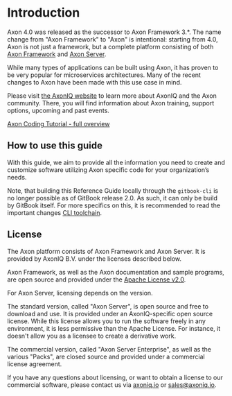 # Introduction

Axon 4.0 was released as the successor to Axon Framework 3.\*. The name change from "Axon Framework" to "Axon" is intentional: starting from 4.0, Axon is not just a framework, but a complete platform consisting of both [Axon Framework](architecture-overview/) and [Axon Server](axon-server.md).

While many types of applications can be built using Axon, it has proven to be very popular for microservices architectures. Many of the recent changes to Axon have been made with this use case in mind.

Please visit [the AxonIQ website](https://axoniq.io/) to learn more about AxonIQ and the Axon community. There, you will find information about Axon training, support options, upcoming and past events.

[Axon Coding Tutorial - full overview](https://www.youtube.com/playlist?list=PL4O1nDpoa5KQkkApGXjKi3rzUW3II5pjm)

## How to use this guide

With this guide, we aim to provide all the information you need to create and customize software utilizing Axon specific code for your organization’s needs.

Note, that building this Reference Guide locally through the `gitbook-cli` is no longer possible as of GitBook release 2.0. As such, it can only be build by GitBook itself. For more specifics on this, it is recommended to read the important changes [CLI toolchain](https://docs.gitbook.com/v2-changes/important-differences#cli-toolchain).

## License

The Axon platform consists of Axon Framework and Axon Server. It is provided by AxonIQ B.V. under the licenses described below.

Axon Framework, as well as the Axon documentation and sample programs, are open source and provided under the [Apache License v2.0](http://www.apache.org/licenses/LICENSE-2.0).

For Axon Server, licensing depends on the version.

The standard version, called "Axon Server", is open source and free to download and use. It is provided under an AxonIQ-specific open source license. While this license allows you to run the software freely in any environment, it is less permissive than the Apache License. For instance, it doesn't allow you as a licensee to create a derivative work.

The commercial version, called "Axon Server Enterprise", as well as the various "Packs", are closed source and provided under a commercial license agreement.

If you have any questions about licensing, or want to obtain a license to our commercial software, please contact us via [axoniq.io](https://axoniq.io) or [sales@axoniq.io](mailto:sales@axoniq.io).

